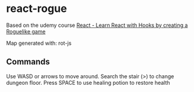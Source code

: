 # react-rogue

Based on the udemy course [React - Learn React with Hooks by creating a Roguelike game
](https://www.udemy.com/course/react-learn-react-with-hooks-by-creating-a-roguelike-game/)

Map generated with: rot-js

## Commands

Use WASD or arrows to move around. Search the stair (>) to change dungeon floor. Press SPACE to use healing potion to restore health
